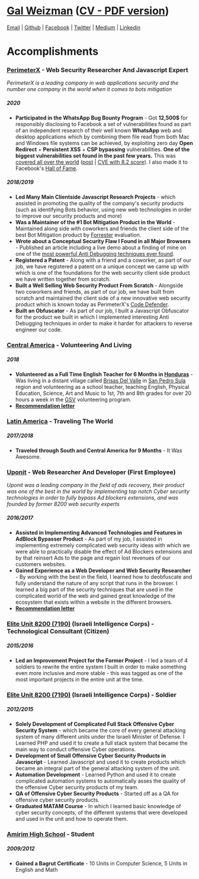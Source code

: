 # [Gal Weizman](http://weizmangal.com) ([CV - PDF version](https://weizman.github.io/website/content/pdf/cv.pdf))

[Email](mailto:weizmangal@gmail.com) | [Github](https://github.com/weizman) | [Facebook](https://www.facebook.com/WeizmanGal) | [Twitter](https://twitter.com/WeizmanGal) | [Medium](https://medium.com/@weizmangal) | [Linkedin](https://www.linkedin.com/in/weizmangal/)

# Accomplishments

### [PerimeterX](https://www.perimeterx.com/) - Web Security Researcher And Javascript Expert

*PerimeterX is a leading company in web applications security and the number one company in the world when it comes to bots 
mitigation*
##### *2020*
* **Participated in the WhatsApp Bug Bounty Program** - Got **12,500$** for responsibly disclosing to Facebook a set of vulnerabilities found as part of an independent research of their well known **WhatsApp** web and desktop applications which by combining them file read from both Mac and Windows file systems can be achieved, by exploiting zero day **Open Redirect** + **Persistent XSS** + **CSP bypassing** vulnerabilities. **One of the biggest vulnerabilities set found in the past few years.** This was [covered all over the world](https://www.google.com/search?q=gal+weizman+whatsapp&oq=gal+weizman+whatsapp&aqs=chrome.0.69i59j69i60.3086j0j7&sourceid=chrome&ie=UTF-8) ([post](https://weizman.github.io/website/?CVE-2019-18426) | [CVE with 8.2 score](https://nvd.nist.gov/vuln/detail/CVE-2019-18426)). I also made it to Facebook's [Hall of Fame](https://www.facebook.com/whitehat/thanks/).

##### *2018/2019*
* **Led Many Main Clientside Javascript Research Projects** - which assisted in promoting the quality of the company's security products (such as identifying Bots behavior, using new web technologies in order to improve our security products and more)
* **Was a Maintainer of the #1 Bot Mitigation Product in the World** - Maintained along side with coworkers and friends the client side of the best Bot Mitigation product by [Forrester](https://www.perimeterx.com/resources/reports/forrester-new-wave-2020/?utm_source=twitter&utm_medium=organic-social) evaluation.
* **Wrote about a Conceptual Security Flaw I Found in all Major Browsers** - Published an article including a live demo about a finding of mine on one of the [most powerful Anti Debugging techniques ever found](https://weizman.github.io/website/?javascript-anti-debugging-some-next-level-shit-part-1).
* **Registered a Patent** - Along with a friend and a coworker, as part of our job, we have registered a patent on a unique concept we came up with which is one of the foundations for the web security client side product we have written together from scratch.
* **Built a Well Selling Web Security Product From Scratch** - Alongside two coworkers and friends, as part of our job, we have built from scratch and maintained the client side of a new innovative web security product which is known today as PerimeterX's [Code Defender](https://www.perimeterx.com/products/code-defender/).
* **Built an Obfuscator** - As part of our job, I built a Javascript Obfuscator for the product we built in which I implemented interesting Anti Debugging techniques in order to make it harder for attackers to reverse engineer our code.

### [Central America](https://goo.gl/maps/A1acoJYEzcfBfcj97) - Volunteering And Living

##### *2018*
* **Volunteered as a Full Time English Teacher for 6 Months in [Honduras](https://goo.gl/maps/p3fQVrWEZcu1rYaL8)** - Was living in a distant village called [Brisas Del Valle](https://goo.gl/maps/Q26VjaZ47xj6nJQHA) in [San Pedro Sula](https://goo.gl/maps/KyhqQfe2px2nmJjq7) region and volunteering as a school teacher, teaching English, Physical Education, Science, Art and Music to 1st, 7th and 8th grades for over 20 hours a week in the [GSV](https://www.gardenschoolvictoria.com/) volunteering program.
* **[Recommendation letter](https://weizman.github.io/website/content/pdf/Gal%20Recommendation%20Letter%20-%20Garden%20School%20Victoria.pdf)**

### [Latin America](https://goo.gl/maps/2XwDWPV4QVDFa74p7) - Traveling The World

##### *2017/2018*
* **Traveled through South and Central America for 9 Months** - It Was Awesome.

### [Uponit](https://uponit.com/) - Web Researcher And Developer (First Employee)

*Uponit was a leading company in the field of ads recovery, their product was one of the best in the world by implementing top notch Cyber security technologies in order to fully bypass Ad blockers extensions, and was founded by former 8200 web security experts*

##### *2016/2017*
* **Assisted in Implementing Advanced Technologies and Features in AdBlock Bypasser Product** - As part of my job, I assisted in implementing extremely complicated web security ideas with which we were able to practically disable the effect of Ad Blockers extensions and by that reinsert Ads to the page and regain lost revenues of our customers websites.
* **Gained Experience as a Web Developer and Web Security Researcher** - By working with the best in the field, I learned how to deobfuscate and fully understand the nature of any script that runs in the browser. I learned a big part of the security techniques that are used in the complicated world of the web and gained great knowledge of the ecosystem that exists within a website in the different browsers. 
* **[Recommendation letter](https://weizman.github.io/website/content/pdf/Gal%20Recommendation%20Letter%20-%20Uponit.pdf)**

### [Elite Unit 8200 (7190)](https://en.wikipedia.org/wiki/Unit_8200) (Israeli Intelligence Corps) - Technological Consultant (Citizen)

##### *2015/2016*
* **Led an Improvement Project for the Former Project** - I led a team of 4 soldiers to rewrite the entire system I built in order to make something even more inclusive and more stable - this was tagged as one of the most important projects in the entire unit at the time.

### [Elite Unit 8200 (7190)](https://en.wikipedia.org/wiki/Unit_8200) (Israeli Intelligence Corps) - Soldier

##### *2012/2015*
* **Solely Development of Complicated Full Stack Offensive Cyber Security System** - which became the core of every general attacking system of many different units under the Israeli Minister of Defense. I Learned PHP and used it to create a full stack system that became the main way to conduct offensive Cyber operations.
* **Development of Small Offensive Cyber Security Products in Javascript** - Learned Javascript and used it to create products which became an integral part of the general attacking system of the unit.
* **Automation Development** - Learned Python and used it to create complicated automation systems to automatically asses the quality of the offensive Cyber security products of my team.
* **QA of Offensive Cyber Security Products** - Started off as a QA for offensive cyber security products.
* **Graduated MATAM Course** - In which I learned basic knowledge of cyber security concepts, of the different systems that were developed and used in the unit and how to operate them.

### [Amirim High School]() - Student

##### *2009/2012*
* **Gained a Bagrut Certificate** - 10 Units in Computer Science, 5 Units in English and Math
